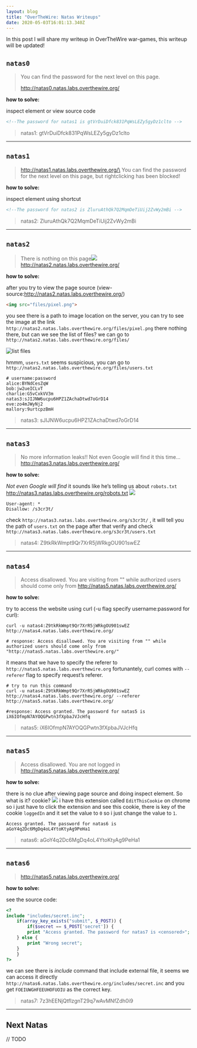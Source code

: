 ```yaml
---
layout: blog
title: "OverTheWire: Natas Writeups"
date: 2020-05-03T16:01:13.340Z
---
```

In this post I will share my writeup in OverTheWire war-games, this writeup will be updated!

<!--more-->

## `natas0`

> You can find the password for the next level on this page.  
>
> http://natas0.natas.labs.overthewire.org/  

**how to solve:**

inspect element or view source code

```html
<!--The password for natas1 is gtVrDuiDfck831PqWsLEZy5gyDz1clto -->
```

>  natas1: gtVrDuiDfck831PqWsLEZy5gyDz1clto    

- - -

## `natas1`

> http://natas1.natas.labs.overthewire.org/\
> You can find the password for the next level on this page, but rightclicking has been blocked!  

**how to solve:**

inspect element using shortcut

```html
<!--The password for natas2 is ZluruAthQk7Q2MqmDeTiUij2ZvWy2mBi -->
```

> natas2: ZluruAthQk7Q2MqmDeTiUij2ZvWy2mBi  

- - -

## `natas2`

> There is nothing on this page![](http://natas2.natas.labs.overthewire.org/files/pixel.png)\
> http://natas2.natas.labs.overthewire.org/  

**how to solve:**

after you try to view the page source (view-source:http://natas2.natas.labs.overthewire.org/)

```html
<img src="files/pixel.png">
```

you see there is a path to image location on the server, you can try to see the image at the link `http://natas2.natas.labs.overthewire.org/files/pixel.png` there nothing there, but can we see the list of files? we can go to `http://natas2.natas.labs.overthewire.org/files/` 

![list files](/images/uploads/7537fd23-5862-49a6-ad1d-0f8df2637ed9.png "list files")

hmmm,  `users.txt` seems suspicious, you can go to `http://natas2.natas.labs.overthewire.org/files/users.txt` 

```
# username:password
alice:BYNdCesZqW
bob:jw2ueICLvT
charlie:G5vCxkVV3m
natas3:sJIJNW6ucpu6HPZ1ZAchaDtwd7oGrD14
eve:zo4mJWyNj2
mallory:9urtcpzBmH
```

> natas3: sJIJNW6ucpu6HPZ1ZAchaDtwd7oGrD14  

- - -

## `natas3`

> No more information leaks!! Not even Google will find it this time...\
> http://natas3.natas.labs.overthewire.org/  

**how to solve:**

*Not even Google will find* it sounds like he’s telling us about `robots.txt`  http://natas3.natas.labs.overthewire.org/robots.txt ![](CE592C4E-582C-40BE-B4A0-FC3B0E9D4081.png)

```
User-agent: *
Disallow: /s3cr3t/
```

check `http://natas3.natas.labs.overthewire.org/s3cr3t/` , it will tell you the path of `users.txt` on the page after that verify and check `http://natas3.natas.labs.overthewire.org/s3cr3t/users.txt`

> natas4: Z9tkRkWmpt9Qr7XrR5jWRkgOU901swEZ  

- - -

## `natas4`

> Access disallowed. You are visiting from "" while authorized users should come only from http://natas5.natas.labs.overthewire.org/  

**how to solve:**

try to access the website using curl (-u flag specify username:password for curl): 

```shell
curl -u natas4:Z9tkRkWmpt9Qr7XrR5jWRkgOU901swEZ http://natas4.natas.labs.overthewire.org/

# response: Access disallowed. You are visiting from "" while authorized users should come only from "http://natas5.natas.labs.overthewire.org/"
```

it means that we have to specify the referer to `http://natas5.natas.labs.overthewire.org` fortunantely, curl comes with `--referer` flag to specify request’s referer. 

```shell
# try to run this command
curl -u natas4:Z9tkRkWmpt9Qr7XrR5jWRkgOU901swEZ http://natas4.natas.labs.overthewire.org/ --referer http://natas5.natas.labs.overthewire.org/

#response: Access granted. The password for natas5 is iX6IOfmpN7AYOQGPwtn3fXpbaJVJcHfq
```

> natas5: iX6IOfmpN7AYOQGPwtn3fXpbaJVJcHfq  

- - -

## `natas5`

> Access disallowed. You are not logged in\
> http://natas5.natas.labs.overthewire.org/  

**how to solve:**

there is no clue after viewing page source and doing inspect element. So what is it? cookie? ![](0CEEB6CF-9F73-4C3B-8A1B-CFA09278693A.png) i have this extension called `EditThisCookie` on chrome so i just have to click the extension and see this cookie, there is key of the cookie `loggedIn` and it set the value to `0` so i just change the value to `1`.

```
Access granted. The password for natas6 is aGoY4q2Dc6MgDq4oL4YtoKtyAg9PeHa1
```

> natas6: aGoY4q2Dc6MgDq4oL4YtoKtyAg9PeHa1  

- - -

## `natas6`

> http://natas5.natas.labs.overthewire.org/  

**how to solve:**

see the source code:

```php
<?
include "includes/secret.inc";
    if(array_key_exists("submit", $_POST)) {
        if($secret == $_POST['secret']) {
        print "Access granted. The password for natas7 is <censored>";
    } else {
        print "Wrong secret";
    }
    }
?>
```

we can see there is *include* command that include external file, it seems we can access it directly `http://natas6.natas.labs.overthewire.org/includes/secret.inc` and you get `FOEIUWGHFEEUHOFUOIU` as the correct key.

> natas7: 7z3hEENjQtflzgnT29q7wAvMNfZdh0i9

- - -

## Next Natas

// TODO